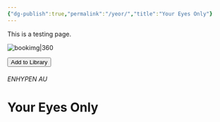 ```yaml
---
{"dg-publish":true,"permalink":"/yeor/","title":"Your Eyes Only"}
---
```


This is a testing page.

![bookimg|360](/img/user/yeo/yeostorage/yeocover.webp)

<button id="library-toggle" onclick="toggleLibrary()">Add to Library</button>

###### ENHYPEN AU
# Your Eyes Only

<script>
function getBookInfo() {
  const titleElement = document.querySelector("h1");
  const imageElement = document.querySelector('img[alt="bookimg"]');
  if (!titleElement || !imageElement) return null;

  const title = titleElement.textContent.trim();
  const imageSrc = imageElement.getAttribute("src");
  const imageAlt = imageElement.getAttribute("alt");
  const bookLink = window.location.href;

  return {
    title: title,
    imgMD: `![${imageAlt}](${imageSrc.startsWith("http") ? imageSrc : location.origin + imageSrc})`,
    wikilink: `[[${bookLink}|${title}]]`
  };
}

function getLibrary() {
  return JSON.parse(localStorage.getItem("bookLibrary") || "[]");
}

function saveLibrary(library) {
  localStorage.setItem("bookLibrary", JSON.stringify(library));
}

function isInLibrary(bookLink) {
  return getLibrary().some(book => book.link === bookLink);
}

function updateButton(bookLink) {
  const button = document.getElementById("library-toggle");
  if (button) {
    button.textContent = isInLibrary(bookLink) ? "Remove from Library" : "Add to Library";
  }
}

function toggleLibrary() {
  const bookInfo = getBookInfo();
  if (!bookInfo) return alert("Book info not found.");

  let library = getLibrary();
  if (isInLibrary(bookInfo.link)) {
    library = library.filter(book => book.link !== bookInfo.link);
    alert("Removed from your library.");
  } else {
    library.unshift(bookInfo);
    alert("Book added to your library!");
  }

  saveLibrary(library);
  updateButton(bookInfo.link);
}

document.addEventListener("DOMContentLoaded", () => {
  const bookInfo = getBookInfo();
  if (bookInfo) updateButton(bookInfo.link);
});
</script>